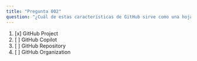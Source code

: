 ```yaml
---
title: "Pregunta 002"
question: "¿Cuál de estas características de GitHub sirve como una hoja de cálculo adaptable, un tablero de tareas y una hoja de ruta que se integra con issues y pull requests en GitHub para planificar y hacer un seguimiento de tu trabajo de manera efectiva?"
---
```



1. [x] GitHub Project
1. [ ] GitHub Copilot
1. [ ] GitHub Repository
1. [ ] GitHub Organization
